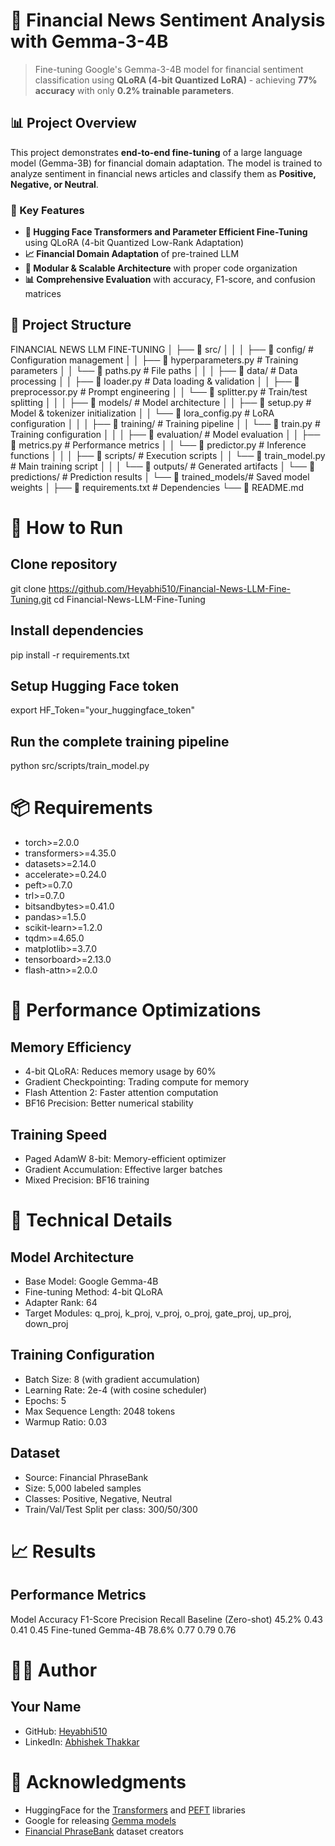 # 🏦 Financial News Sentiment Analysis with Gemma-3-4B

> Fine-tuning Google's Gemma-3-4B model for financial sentiment classification using **QLoRA (4-bit Quantized LoRA)** - achieving **77% accuracy** with only **0.2% trainable parameters**.


## 📊 Project Overview

This project demonstrates **end-to-end fine-tuning** of a large language model (Gemma-3B) for financial domain adaptation. The model is trained to analyze sentiment in financial news articles and classify them as **Positive, Negative, or Neutral**.


### 🎯 Key Features

- **🔧 Hugging Face Transformers and Parameter Efficient Fine-Tuning** using QLoRA (4-bit Quantized Low-Rank Adaptation)
- **📈 Financial Domain Adaptation** of pre-trained LLM
- **🔄 Modular & Scalable Architecture** with proper code organization
- **📊 Comprehensive Evaluation** with accuracy, F1-score, and confusion matrices


## 📁 Project Structure
FINANCIAL NEWS LLM FINE-TUNING
│
├── 📁 src/
│ │
│ ├── 📁 config/ # Configuration management
│ │ ├── 📄 hyperparameters.py # Training parameters
│ │ └── 📄 paths.py # File paths
│ │
│ ├── 📁 data/ # Data processing
│ │ ├── 📄 loader.py # Data loading & validation
│ │ ├── 📄 preprocessor.py # Prompt engineering
│ │ └── 📄 splitter.py # Train/test splitting
│ │
│ ├── 📁 models/ # Model architecture
│ │ ├── 📄 setup.py # Model & tokenizer initialization
│ │ └── 📄 lora_config.py # LoRA configuration
│ │
│ ├── 📁 training/ # Training pipeline
│ │ └── 📄 train.py # Training configuration
│ │
│ ├── 📁 evaluation/ # Model evaluation
│ │ ├── 📄 metrics.py # Performance metrics
│ │ └── 📄 predictor.py # Inference functions
│ │
│ ├── 📁 scripts/ # Execution scripts
│ │ └── 📄 train_model.py # Main training script
│ │
│ └── 📁 outputs/ # Generated artifacts
│ └── 📁 predictions/ # Prediction results
│ └── 📁 trained_models/# Saved model weights
│
├── 📄 requirements.txt # Dependencies
└── 📄 README.md


# 🚀 How to Run
## Clone repository
git clone https://github.com/Heyabhi510/Financial-News-LLM-Fine-Tuning.git
cd Financial-News-LLM-Fine-Tuning

## Install dependencies
pip install -r requirements.txt

## Setup Hugging Face token
export HF_Token="your_huggingface_token"

## Run the complete training pipeline
python src/scripts/train_model.py


# 📦 Requirements
- torch>=2.0.0
- transformers>=4.35.0
- datasets>=2.14.0
- accelerate>=0.24.0
- peft>=0.7.0
- trl>=0.7.0
- bitsandbytes>=0.41.0
- pandas>=1.5.0
- scikit-learn>=1.2.0
- tqdm>=4.65.0
- matplotlib>=3.7.0
- tensorboard>=2.13.0
- flash-attn>=2.0.0


# 🚀 Performance Optimizations
## Memory Efficiency
- 4-bit QLoRA: Reduces memory usage by 60%
- Gradient Checkpointing: Trading compute for memory
- Flash Attention 2: Faster attention computation
- BF16 Precision: Better numerical stability

## Training Speed
- Paged AdamW 8-bit: Memory-efficient optimizer
- Gradient Accumulation: Effective larger batches
- Mixed Precision: BF16 training


# 🔧 Technical Details
## Model Architecture
- Base Model: Google Gemma-4B
- Fine-tuning Method: 4-bit QLoRA
- Adapter Rank: 64
- Target Modules: q_proj, k_proj, v_proj, o_proj, gate_proj, up_proj, down_proj

## Training Configuration
- Batch Size: 8 (with gradient accumulation)
- Learning Rate: 2e-4 (with cosine scheduler)
- Epochs: 5
- Max Sequence Length: 2048 tokens
- Warmup Ratio: 0.03

## Dataset
- Source: Financial PhraseBank
- Size: 5,000 labeled samples
- Classes: Positive, Negative, Neutral
- Train/Val/Test Split per class: 300/50/300


# 📈 Results
## Performance Metrics
Model	                Accuracy	F1-Score	Precision	Recall
Baseline (Zero-shot)	45.2%	    0.43	    0.41	    0.45
Fine-tuned Gemma-4B	    78.6%	    0.77	    0.79	    0.76


# 👨‍💻 Author
## Your Name
- GitHub: <a href='https://github.com/Heyabhi510'>Heyabhi510</a>
- LinkedIn: <a href='www.linkedin.com/in/abhi-s-thakkar'>Abhishek Thakkar</a>


# 🙏 Acknowledgments
- HuggingFace for the <a href='https://github.com/huggingface/transformers'>Transformers</a> and <a href='https://github.com/huggingface/peft'>PEFT</a> libraries
- Google for releasing <a href='https://huggingface.co/google/gemma-3-4b-it'>Gemma models</a>
- <a href='https://www.researchgate.net/publication/251231364_FinancialPhraseBank-v10'>Financial PhraseBank</a> dataset creators
